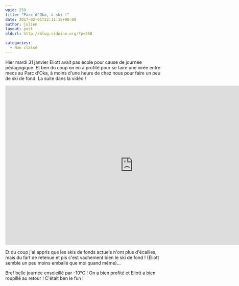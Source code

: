 ```yaml
---
wpid: 258
title: "Parc d'Oka, à ski !"
date: 2017-02-01T22:11:15+00:00
author: julien
layout: post
oldurl: http://blog.sidoine.org/?p=258

categories:
  - Non classé
---
```

Hier mardi 31 janvier Eliott avait pas école pour cause de journée pédagogique. Et ben du coup on en a profité pour se faire une virée entre mecs au Parc d'Oka, à moins d'une heure de chez nous pour faire un peu de ski de fond. La suite dans la vidéo !

<iframe width="800" height="500" src="https://www.youtube.com/embed/Yqif7EicC80" frameborder="0" allow="accelerometer; autoplay; encrypted-media; gyroscope; picture-in-picture" allowfullscreen></iframe>

Et du coup j'ai appris que les skis de fonds actuels n'ont plus d'écailles, mais du fart de retenue et pis c'est vachement bien le ski de fond ! (Eliott semble un peu moins emballé que moi quand même)...

Bref belle journée ensoleillé par -10°C ! On a bien profité et Eliott a bien roupillé au retour ! C'était ben le fun !